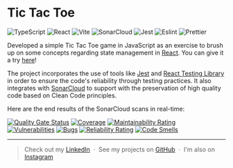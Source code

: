 # Tic Tac Toe

![TypeScript](https://img.shields.io/badge/TypeScript-007ACC?style=for-the-badge&logo=typescript&logoColor=white)
![React](https://img.shields.io/badge/React-20232A?style=for-the-badge&logo=react&logoColor=61DAFB)
![Vite](https://img.shields.io/badge/vite-%23646CFF.svg?style=for-the-badge&logo=vite&logoColor=white)
![SonarCloud](https://img.shields.io/badge/Sonar%20cloud-F3702A?style=for-the-badge&logo=sonarcloud&logoColor=white)
![Jest](https://img.shields.io/badge/Jest-C21325?style=for-the-badge&logo=jest&logoColor=white)
![Eslint](https://img.shields.io/badge/eslint-3A33D1?style=for-the-badge&logo=eslint&logoColor=white)
![Prettier](https://img.shields.io/badge/prettier-1A2C34?style=for-the-badge&logo=prettier&logoColor=F7BA3E)

Developed a simple Tic Tac Toe game in JavaScript as an exercise to brush up on some concepts regarding state management in <a href="https://es.react.dev/" target="_blank">React</a>. You can give it a try <a href="https://claramarsango-tictactoe-react.netlify.app/" target="_blank">here</a>!

The project incorporates the use of tools like <a href="https://jestjs.io/" target="_blank">Jest</a> and <a href="https://testing-library.com/docs/react-testing-library/intro/" target="_blank">React Testing Library</a> in order to ensure the code's reliability through testing practices. It also integrates with <a href="https://www.sonarsource.com/products/sonarcloud/" target="_blank">SonarCloud</a> to support with the preservation of high quality code based on Clean Code principles.

Here are the end results of the SonarCloud scans in real-time:

[![Quality Gate Status](https://sonarcloud.io/api/project_badges/measure?project=claramarsango_tictactoe-react&metric=alert_status)](https://sonarcloud.io/summary/new_code?id=claramarsango_tictactoe-react)
[![Coverage](https://sonarcloud.io/api/project_badges/measure?project=claramarsango_tictactoe-react&metric=coverage)](https://sonarcloud.io/summary/new_code?id=claramarsango_tictactoe-react)
[![Maintainability Rating](https://sonarcloud.io/api/project_badges/measure?project=claramarsango_tictactoe-react&metric=sqale_rating)](https://sonarcloud.io/summary/new_code?id=claramarsango_tictactoe-react)
<br>
[![Vulnerabilities](https://sonarcloud.io/api/project_badges/measure?project=claramarsango_tictactoe-react&metric=vulnerabilities)](https://sonarcloud.io/summary/new_code?id=claramarsango_tictactoe-react)
[![Bugs](https://sonarcloud.io/api/project_badges/measure?project=claramarsango_tictactoe-react&metric=bugs)](https://sonarcloud.io/summary/new_code?id=claramarsango_tictactoe-react)
[![Reliability Rating](https://sonarcloud.io/api/project_badges/measure?project=claramarsango_tictactoe-react&metric=reliability_rating)](https://sonarcloud.io/summary/new_code?id=claramarsango_tictactoe-react)
[![Code Smells](https://sonarcloud.io/api/project_badges/measure?project=claramarsango_tictactoe-react&metric=code_smells)](https://sonarcloud.io/summary/new_code?id=claramarsango_tictactoe-react)
<br>

---

> Check out my [LinkedIn](https://www.linkedin.com/in/claramarsango/) &nbsp;&middot;&nbsp;
> See my projects on [GitHub](https://github.com/claramarsango) &nbsp;&middot;&nbsp;
> I'm also on [Instagram](https://www.instagram.com/_clariiiiiiiiiii/)
